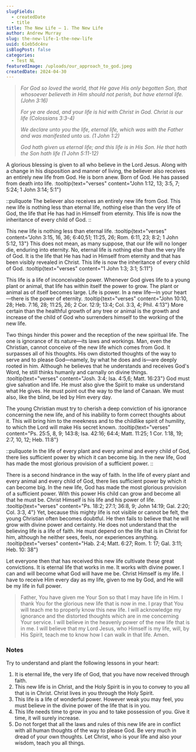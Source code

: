 ```yaml
---
slugFields:
  - createdDate
  - title
title: The New Life – 1. The New Life
author: Andrew Murray
slug: the-new-life-1-the-new-life
uuid: 61eb5dc4nv
isBlogPost: false
categories:
  - Test NL
featuredImage: /uploads/our_approach_to_god.jpeg
createdDate: 2024-04-30
---
```

> *For God so loved the world, that He gave His only begotten Son, that whosoever believeth in Him should not perish, but have eternal life. (John 3:16)*
>
> *For ye are dead, and your life is hid with Christ in God. Christ is our life (Colossians 3:3-4)*
>
> *We declare unto you the life, eternal life, which was with the Father and was manifested unto us. (1 John 1:2)*
>
> *God hath given us eternal life; and this life is in His Son. He that hath the Son hath life (1 John 5:11-12)*

A glorious blessing is given to all who believe in the Lord Jesus. Along with a change in his disposition and manner of living, the believer also receives an entirely new life from God. He is born anew. Born of God. He has passed from death into life. :tooltip{text="verses" content="John 1:12, 13; 3:5, 7; 5:24; 1 John 3:14; 5:1"}

::pullquote
The believer also receives an entirely new life from God. This new life is nothing less than eternal life, nothing else than the very life of God, the life that He has had in Himself from eternity. This life is now the inheritance of every child of God.
::

This new life is nothing less than eternal life. :tooltip{text="verses" content="John 3:15, 16, 36; 6:40,51; 11:25, 26; Rom. 6:11, 23; 8:2; 1 John 5:12, 13"} This does not mean, as many suppose, that our life will no longer die, enduring into eternity. No, eternal life is nothing else than the very life of God. It is the life that He has had in Himself from eternity and that has been visibly revealed in Christ. This life is now the inheritance of every child of God. :tooltip{text="verses" content="1 John 1:3; 3:1; 5:11"}

This life is a life of inconceivable power. Whenever God gives life to a young plant or animal, that life has within itself the power to grow. The plant or animal as of itself becomes large. Life is power. In a new life—in your heart—there is the power of eternity. :tooltip{text="verses" content="John 10:10, 28; Heb. 7:16, 28; 11:25, 26; 2 Cor. 12:9; 13:4; Col. 3:3, 4; Phil. 4:13"} More certain than the healthful growth of any tree or animal is the growth and increase of the child of God who surrenders himself to the working of the new life.

Two things hinder this power and the reception of the new spiritual life. The one is ignorance of its nature—its laws and workings. Man, even the Christian, cannot conceive of the new life which comes from God. It surpasses all of his thoughts. His own distorted thoughts of the way to serve and to please God—namely, by what he does and is—are deeply rooted in him. Although he believes that he understands and receives God's Word, he still thinks humanly and carnally on divine things. :tooltip{text="verses" content="Josh. 3:4; Isa. 4:5,6; Matt. 16:23"} God must give salvation and life. He must also give the Spirit to make us understand what He gives. He must point out the way to the land of Canaan. We must also, like the blind, be led by Him every day.

The young Christian must try to cherish a deep conviction of his ignorance concerning the new life, and of his inability to form correct thoughts about it. This will bring him to the meekness and to the childlike spirit of humility, to which the Lord will make His secret known. :tooltip{text="verses" content="Ps. 25:5, 8, 9; 143:8; Isa. 42:16; 64:4; Matt. 11:25; 1 Cor. 1:18, 19; 2:7, 10, 12; Heb. 11:8"}

::pullquote
In the life of every plant and every animal and every child of God, there lies sufficient power by which it can become big. In the new life, God has made the most glorious provision of a sufficient power.
::

There is a second hindrance in the way of faith. In the life of every plant and every animal and every child of God, there lies sufficient power by which it can become big. In the new life, God has made the most glorious provision of a sufficient power. With this power His child can grow and become all that he must be. Christ Himself is his life and his power of life. :tooltip{text="verses" content="Ps. 18:2; 27:1; 36:8, 9; John 14:19; Gal. 2:20; Col. 3:3, 4"} Yet, because this mighty life is not visible or cannot be felt, the young Christian often becomes doubtful. He then fails to believe that he will grow with divine power and certainty. He does not understand that the believing life is a life of faith. He must depend on the life that is in Christ for him, although he neither sees, feels, nor experiences anything. :tooltip{text="verses" content="Hab. 2:4; Matt. 6:27; Rom. 1: 17; Gal. 3:11; Heb. 10: 38"}

Let everyone then that has received this new life cultivate these great convictions. It is eternal life that works in me. It works with divine power. I can and will become what God will have me be. Christ Himself is my life. I have to receive Him every day as my life, given to me by God, and He will be my life in full power.

> Father, You have given me Your Son so that I may have life in Him. I thank You for the glorious new life that is now in me. I pray that You will teach me to properly know this new life. I will acknowledge my ignorance and the distorted thoughts which are in me concerning Your service. I will believe in the heavenly power of the new life that is in me. I will believe that my Lord Jesus, who Himself is my life, will, by His Spirit, teach me to know how I can walk in that life. Amen.

### Notes

Try to understand and plant the following lessons in your heart:

1. It is eternal life, the very life of God, that you have now received through faith.
2. This new life is in Christ, and the Holy Spirit is in you to convey to you all that is in Christ. Christ lives in you through the Holy Spirit.
3. This life is a life of wonderful power. However weak you may feel, you must believe in the divine power of the life that is in you.
4. This life needs time to grow in you and to take possession of you. Give it time, it will surely increase.
5. Do not forget that all the laws and rules of this new life are in conflict with all human thoughts of the way to please God. Be very much in dread of your own thoughts. Let Christ, who is your life and also your wisdom, teach you all things.

